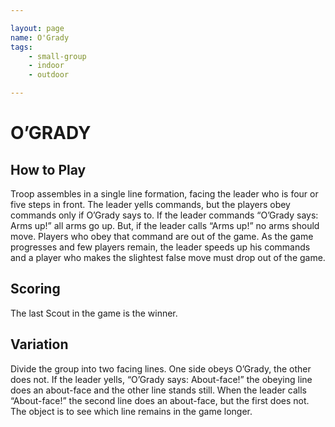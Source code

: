 ```yaml
---

layout: page
name: O'Grady
tags: 
    - small-group
    - indoor
    - outdoor

---
```



# O’GRADY 

## How to Play

Troop assembles in a single line formation, facing the leader who is four or five steps in front. The leader yells commands, but the players obey commands only if O’Grady says to. If the leader commands “O’Grady says: Arms up!” all arms go up. But, if the leader calls “Arms up!” no arms should move. Players who obey that command are out of the game. As the game progresses and few players remain, the leader speeds up his commands and a player who makes the slightest false move must drop out of the game.

## Scoring  

The last Scout in the game is the winner.

## Variation

Divide the group into two facing lines. One side obeys O’Grady, the other does not. If the leader yells, “O’Grady says: About-face!” the obeying line does an about-face and the other line stands still. When the leader calls “About-face!” the second line does an about-face, but the first does not. The object is to see which line remains in the game longer.